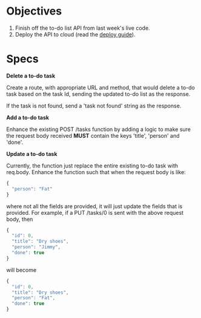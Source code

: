 # Objectives
1. Finish off the to-do list API from last week's live code.
2. Deploy the API to cloud (read the [deploy guide](https://github.com/bangbangjim/whiteboard-challenges-backend/blob/master/04-Deployment/01-API%20deployment/Deploy%20guide.md)).
# Specs

**Delete a to-do task**

Create a route, with appropriate URL and method, that would delete a to-do task based on the task Id, sending the updated to-do list as the response.

If the task is not found, send a 'task not found' string as the response.

**Add a to-do task**

Enhance the existing POST /tasks function by adding a logic to make sure the request body received **MUST** contain the keys 'title', 'person' and 'done'.

**Update a to-do task**

Currently, the function just replace the entire existing to-do task with req.body. Enhance the function such that when the request body is like:
```js
{
  "person": "Fat"
}
```
where not all the fields are provided, it will just update the fields that is provided. For example, if a PUT /tasks/0 is sent with the above request body, then
```js
{
  "id": 0,
  "title": "Dry shoes",
  "person": "Jimmy",
  "done": true
}
```
will become
```js
{
  "id": 0,
  "title": "Dry shoes",
  "person": "Fat",
  "done": true
}
```



